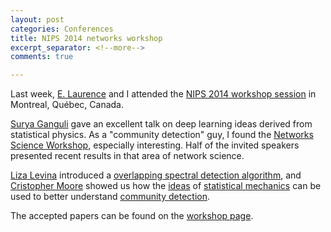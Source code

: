 ```yaml
---
layout: post
categories: Conferences
title: NIPS 2014 networks workshop
excerpt_separator: <!--more-->
comments: true

---
```


Last week, [E. Laurence](http://www.dynamica.phy.ulaval.ca/members/) and I attended the [NIPS 2014 workshop session](https://nips.cc/Conferences/2014/Schedule?type=Workshop) in Montreal, Québec, Canada.

[Surya Ganguli](http://ganguli-gang.stanford.edu/pubs.html) gave an excellent talk on deep learning ideas derived from statistical physics.
As a "community detection" guy, I found the [Networks Science Workshop](https://nips.cc/Conferences/2014/Schedule?showEvent=4273), especially interesting.
Half of the invited speakers presented recent results in that area of network science.

[Liza Levina](http://dept.stat.lsa.umich.edu/~elevina/) introduced a [overlapping spectral detection algorithm](http://arxiv.org/abs/1412.3432), and [Cristopher Moore](http://tuvalu.santafe.edu/~moore/) showed us how the [ideas](http://arxiv.org/abs/1306.5550) of [statistical mechanics](http://arxiv.org/abs/1404.7789) can be used to better understand [community detection](http://arxiv.org/abs/1403.5787).

The accepted papers can be found on the [workshop page](https://410f84824e101297359cc81c78f45c7c079eb26c.googledrive.com/host/0Bz6WHrWac3FrWnA5MjZqb3lWa2c/). 
